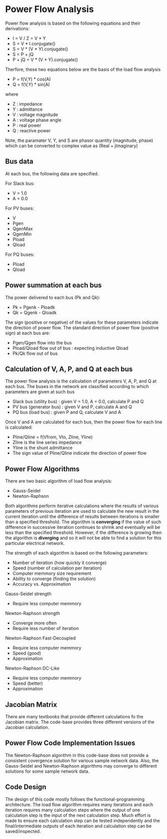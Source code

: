 ﻿# Power Flow Analysis

Power flow analysis is based on the following equations and their derivations:

- I = V / Z = V * Y
- S = V * I.conjugate()
- S = V * (V * Y).conjugate()
- S = P + jQ
- P + jQ = V * (V * Y).conjugate()

Therfore, these two equations below are the basis of the load flow analysis 

- P = f(V,Y) * cos(A)
- Q = f(V,Y) * sin(A)

where

- Z : impedance
- Y : admittance
- V : voltage magnitude
- A : voltage phase angle
- P : real power
- Q : reactive power

Note, the paramater V, Y, and S are phasor quantity (magnitude, phase) which can be converted to complex value as (Real + jImaginary)

## Bus data

At each bus, the following data are specified.

For Slack bus:
- V = 1.0
- A = 0.0

For PV buses:
- V
- Pgen
- QgenMax
- QgenMin
- Pload
- Qload

For PQ buses:
- Pload
- Qload

## Power summation at each bus

The power delivered to each bus (Pk and Qk):
- Pk = Pgenk - Ploadk
- Qk = Qgenk - Qloadk

The sign (positive or negative) of the values for these parameters indicate the direction of power flow. The standard direction of power flow (positive sign) at each bus are:
- Pgen/Qgen flow into the bus
- Pload/Qload flow out of bus : expecting inductive Qload
- Pk/Qk flow out of bus


## Calculation of V, A, P, and Q at each bus

The power flow analysis is the calculation of parameters V, A, P, and Q at each bus. The buses in the network are classified according to which parameters are given at such bus

- Slack bus (utility bus) : given V = 1.0, A = 0.0, calculate P and Q
- PV bus (generator bus) : given V and P, calculate A and Q
- PQ bus (load bus) : given P and Q, calculate V and A

Once V and A are calculated for each bus, then the power flow for each line is calculated:
- Pline/Qline = f(Vfrom, Vto, Zline, Yline)
- Zline is the line series impedance
- Yline is the shunt admittance
- The sign value of Pline/Qline indicate the direction of power flow

## Power Flow Algorithms

There are two basic algorithm of load flow analysis:

- Gauss-Seidel
- Newton-Raphson

Both algorithms perform iterative calculations where the results of various parameters of previous iteration are used to calculate the new result in the current iteration until the difference of results between iterations is smaller than a specified threshold. The algorithm is **converging** if the value of such difference in successive iteration continues to shrink and eventually will be less than the specified threshold. However, if the difference is growing then the algorithm is **diverging** and so it will not be able to find a solution for this particular electrical network.

The strength of each algorithm is based on the following parameters:

- Number of iteration (how quickly it converge)
- Speed (number of calculation per iteration)
- Computer memmory size requirement
- Ability to converge (finding the solution)
- Accuracy vs. Approximation

Gauss-Seidel strength
- Require less computer memmory

Newton-Raphson strength
- Converge more often
- Require less number of iteration

Newton-Raphson Fast-Decoupled
- Require less computer memmory
- Speed (good)
- Approximation

Newton-Raphson DC-Like
- Require less computer memmory
- Speed (better)
- Approximation

## Jacobian Matrix

There are many textbooks that provide different calculations fo the Jacobian matrix. The code-base provides three different versions of the Jacobian calculation.

## Power Flow Code Implementation Issues

The Newton-Raphson algorithm in this code-base does not provide a consistent covergence solution for various sample network data. Also, the Gauss-Seidel and Newton-Raphson algorithms may converge to different solutions for some sample network data.

## Code Design

The design of this code mostly follows the functional-programming architecture. The load flow algorithm requires many iterations and each iteration requires many calculation steps where the output of one calculation step is the input of the next calculation step. Much effort is made to ensure each calculation step can be tested independently and the final/intermediate outputs of each iteration and calculation step can be saved/inspected.